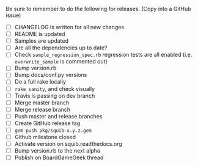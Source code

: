 Be sure to remember to do the following for releases. (Copy into a GitHub issue)

 - [ ] CHANGELOG is written for all new changes
 - [ ] README is updated
 - [ ] Samples are updated
 - [ ] Are all the dependencies up to date?
 - [ ] Check `sample_regression_spec.rb` regression tests are all enabled (i.e. `overwrite_sample` is commented out)
 - [ ] Bump version.rb
 - [ ] Bump docs/conf.py versions
 - [ ] Do a full rake locally
 - [ ] `rake sanity`, and check visually
 - [ ] Travis is passing on dev branch
 - [ ] Merge master branch
 - [ ] Merge release branch
 - [ ] Push master and release branches
 - [ ] Create GitHub release tag
 - [ ] `gem push pkg/squib-x.y.z.gem`
 - [ ] Github milestone closed
 - [ ] Activate version on squib.readthedocs.org
 - [ ] Bump version.rb to the next alpha
 - [ ] Publish on BoardGameGeek thread
